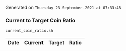 Generated on `Thursday 23-September-2021 at 07:33:48`

### Current to Target Coin Ratio
`current_coin_ratio.sh`

Date|Current|Target|Ratio
---|---|---|---
